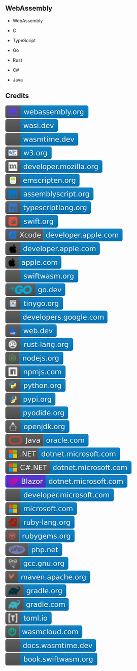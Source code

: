 WebAssembly
-----------

- WebAssembly

- C

- TypeScript

- Go

- Rust

- C#

- Java

Credits
-------
[![image](
Credits/webassembly.org.svg)](https://webassembly.org/)  
[![image](
Credits/wasi.dev.svg)](https://wasi.dev/)  
[![image](
Credits/wasmtime.dev.svg)](https://wasmtime.dev/)  
[![image](
Credits/w3.org.svg)](https://w3.org/)  
[![image](
Credits/developer.mozilla.org.svg)](https://developer.mozilla.org/)  
[![image](
Credits/emscripten.org.svg)](https://emscripten.org/)  
[![image](
Credits/assemblyscript.org.svg)](https://assemblyscript.org/)  
[![image](
Credits/typescriptlang.org.svg)](https://typescriptlang.org/)  
[![image](
Credits/swift.org.svg)](https://swift.org/)  
[![image](
Credits/Xcode-developer.apple.com.svg)](https://developer.apple.com/xcode/)  
[![image](
Credits/developer.apple.com.svg)](https://developer.apple.com/)  
[![image](
Credits/apple.com.svg)](https://apple.com/)  
[![image](
Credits/swiftwasm.org.svg)](https://swiftwasm.org/)  
[![image](
Credits/go.dev.svg)](https://go.dev/)  
[![image](
Credits/tinygo.org.svg)](https://tinygo.org/)  
[![image](
Credits/developers.google.com.svg)](https://developers.google.com/)  
[![image](
Credits/web.dev.svg)](https://web.dev/)  
[![image](
Credits/rust-lang.org.svg)](https://rust-lang.org/)  
[![image](
Credits/nodejs.org.svg)](https://nodejs.org/)  
[![image](
Credits/npmjs.com.svg)](https://npmjs.com/)  
[![image](
Credits/python.org.svg)](https://python.org/)  
[![image](
Credits/pypi.org.svg)](https://pypi.org/)  
[![image](
Credits/pyodide.org.svg)](https://pyodide.org/)  
[![image](
Credits/openjdk.org.svg)](https://openjdk.org/)  
[![image](
Credits/Java-oracle.com.svg)](https://oracle.com/java/)  
[![image](
Credits/CS.NET-dotnet.microsoft.com.svg)](https://dotnet.microsoft.com/)  
[![image](
Credits/CS-dotnet.microsoft.com.svg)](https://dotnet.microsoft.com/languages/csharp/)  
[![image](
Credits/Blazor-dotnet.microsoft.com.svg)](https://dotnet.microsoft.com/apps/aspnet/web-apps/blazor/)<!--[![image](
Credits/dotnet.microsoft.com.svg)](https://dotnet.microsoft.com/)-->  
[![image](
Credits/developer.microsoft.com.svg)](https://developer.microsoft.com/)  
[![image](
Credits/microsoft.com.svg)](https://microsoft.com/)  
[![image](
Credits/ruby-lang.org.svg)](https://ruby-lang.org/)  
[![image](
Credits/rubygems.org.svg)](https://rubygems.org/)  
[![image](
Credits/php.net.svg)](https://php.net/)  
[![image](
Credits/gcc.gnu.org.svg)](https://gcc.gnu.org/)  
[![image](
Credits/maven.apache.org.svg)](https://maven.apache.org/)  
[![image](
Credits/gradle.org.svg)](https://gradle.org/)  
[![image](
Credits/gradle.com.svg)](https://gradle.com/)  
[![image](
Credits/toml.io.svg)](https://toml.io/)  
[![image](
Credits/wasmcloud.com.svg)](https://wasmcloud.com/)  
[![image](
Credits/docs.wasmtime.dev.svg)](https://docs.wasmtime.dev/)  
[![image](
Credits/book.swiftwasm.org.svg)](https://book.swiftwasm.org/)<!--[![image](
Credits/jetbrains.com.svg)](https://jetbrains.com/)  
[![image](
Credits/GoLand-jetbrains.com.svg)](https://jetbrains.com/go/)  
[![image](
Credits/RustRover-jetbrains.com.svg)](https://jetbrains.com/rust/)  
[![image](
Credits/tokamak.dev.svg)](https://tokamak.dev/)  
[![image](
Credits/bytecodealliance.org.svg)](https://bytecodealliance.org/)-->